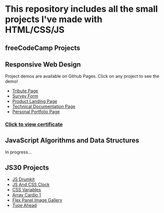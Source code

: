 # This repository includes all the small projects I've made with HTML/CSS/JS

## freeCodeCamp Projects

## Responsive Web Design

Project demos are available on Github Pages.
Click on any project to see the demo!

- [Tribute Page](https://m2tdev.github.io/tribute-page/)
- [Survey Form](https://m2tdev.github.io/survey-form/)
- [Product Landing Page](https://m2tdev.github.io/product-landing-page/)
- [Technical Documentation Page](https://m2tdev.github.io/technical-documentation-page/)
- [Personal Portfolio Page](https://m2tdev.github.io/personal-portfolio-page/)

### [Click to view certificate](https://www.freecodecamp.org/certification/m2tdev/responsive-web-design)

## JavaScript Algorithms and Data Structures

In progress...

## JS30 Projects

- [JS Drumkit](https://m2tdev.github.io/js-drumkit/)
- [JS And CSS Clock](https://m2tdev.github.io/js-and-css-clock/)
- [CSS Variables](https://m2tdev.github.io/css-variables/)
- [Array Cardio 1](https://m2tdev.github.io/array-cardio-1)
- [Flex Panel Image Gallery](https://m2tdev.github.io/flex-panel-gallery)
- [Type Ahead](https://m2tdev.github.io/type-ahead)
